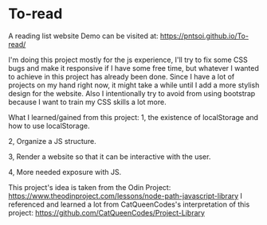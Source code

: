 # To-read
A reading list website
Demo can be visited at:
https://pntsoi.github.io/To-read/

I'm doing this project mostly for the js experience, I'll try to fix some CSS bugs and make it responsive if I have some free time, but whatever I wanted to achieve in this project has already been done. Since I have a lot of projects on my hand right now, it might take a while until I add a more stylish design for the website. Also I intentionally try to avoid from using bootstrap because I want to train my CSS skills a lot more.

What I learned/gained from this project:
1, the existence of localStorage and how to use localStorage. 

2, Organize a JS structure. 

3, Render a website so that it can be interactive with the user.

4, More needed exposure with JS. 


This project's idea is taken from the Odin Project: https://www.theodinproject.com/lessons/node-path-javascript-library
I referenced and learned a lot from CatQueenCodes's interpretation of this project: https://github.com/CatQueenCodes/Project-Library
